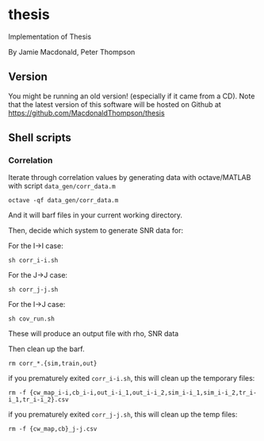 thesis
======

Implementation of Thesis

By Jamie Macdonald, Peter Thompson

## Version
You might be running an old version! (especially if it came from a CD).
Note that the latest version of this software will be hosted on Github at https://github.com/MacdonaldThompson/thesis

## Shell scripts

### Correlation
Iterate through correlation values by generating data with octave/MATLAB with script `data_gen/corr_data.m`

```
octave -qf data_gen/corr_data.m
```

And it will barf files in your current working directory.

Then, decide which system to generate SNR data for:

For the I->I case:

```
sh corr_i-i.sh
```

For the J->J case:

```
sh corr_j-j.sh
```

For the I->J case:

```
sh cov_run.sh
```

These will produce an output file with rho, SNR data

Then clean up the barf.

```
rm corr_*.{sim,train,out}
```

if you prematurely exited `corr_i-i.sh`, this will clean up the temporary files:

```
rm -f {cw_map_i-i,cb_i-i,out_i-i_1,out_i-i_2,sim_i-i_1,sim_i-i_2,tr_i-i_1,tr_i-i_2}.csv
```

if you prematurely exited `corr_j-j.sh`, this will clean up the temp files:

```
rm -f {cw_map,cb}_j-j.csv
```
